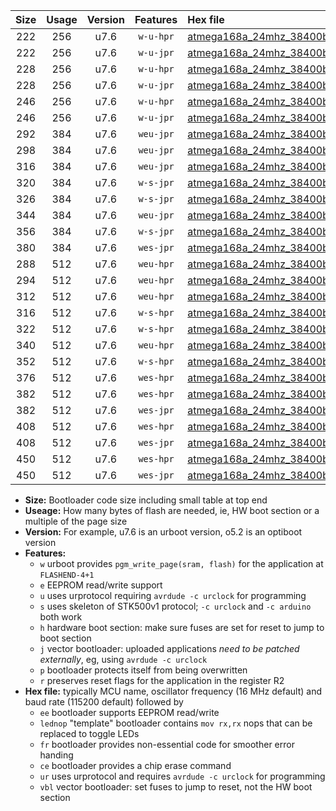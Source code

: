 |Size|Usage|Version|Features|Hex file|
|:-:|:-:|:-:|:-:|:--|
|222|256|u7.6|`w-u-hpr`|[atmega168a_24mhz_38400bps_ur.hex](https://raw.githubusercontent.com/stefanrueger/urboot/main//atmega168a_24mhz_38400bps_ur.hex)|
|222|256|u7.6|`w-u-jpr`|[atmega168a_24mhz_38400bps_ur_vbl.hex](https://raw.githubusercontent.com/stefanrueger/urboot/main//atmega168a_24mhz_38400bps_ur_vbl.hex)|
|228|256|u7.6|`w-u-hpr`|[atmega168a_24mhz_38400bps_lednop_ur.hex](https://raw.githubusercontent.com/stefanrueger/urboot/main//atmega168a_24mhz_38400bps_lednop_ur.hex)|
|228|256|u7.6|`w-u-jpr`|[atmega168a_24mhz_38400bps_lednop_ur_vbl.hex](https://raw.githubusercontent.com/stefanrueger/urboot/main//atmega168a_24mhz_38400bps_lednop_ur_vbl.hex)|
|246|256|u7.6|`w-u-hpr`|[atmega168a_24mhz_38400bps_lednop_fr_ur.hex](https://raw.githubusercontent.com/stefanrueger/urboot/main//atmega168a_24mhz_38400bps_lednop_fr_ur.hex)|
|246|256|u7.6|`w-u-jpr`|[atmega168a_24mhz_38400bps_lednop_fr_ur_vbl.hex](https://raw.githubusercontent.com/stefanrueger/urboot/main//atmega168a_24mhz_38400bps_lednop_fr_ur_vbl.hex)|
|292|384|u7.6|`weu-jpr`|[atmega168a_24mhz_38400bps_ee_ur_vbl.hex](https://raw.githubusercontent.com/stefanrueger/urboot/main//atmega168a_24mhz_38400bps_ee_ur_vbl.hex)|
|298|384|u7.6|`weu-jpr`|[atmega168a_24mhz_38400bps_ee_lednop_ur_vbl.hex](https://raw.githubusercontent.com/stefanrueger/urboot/main//atmega168a_24mhz_38400bps_ee_lednop_ur_vbl.hex)|
|316|384|u7.6|`weu-jpr`|[atmega168a_24mhz_38400bps_ee_lednop_fr_ur_vbl.hex](https://raw.githubusercontent.com/stefanrueger/urboot/main//atmega168a_24mhz_38400bps_ee_lednop_fr_ur_vbl.hex)|
|320|384|u7.6|`w-s-jpr`|[atmega168a_24mhz_38400bps_vbl.hex](https://raw.githubusercontent.com/stefanrueger/urboot/main//atmega168a_24mhz_38400bps_vbl.hex)|
|326|384|u7.6|`w-s-jpr`|[atmega168a_24mhz_38400bps_lednop_vbl.hex](https://raw.githubusercontent.com/stefanrueger/urboot/main//atmega168a_24mhz_38400bps_lednop_vbl.hex)|
|344|384|u7.6|`weu-jpr`|[atmega168a_24mhz_38400bps_ee_lednop_fr_ce_ur_vbl.hex](https://raw.githubusercontent.com/stefanrueger/urboot/main//atmega168a_24mhz_38400bps_ee_lednop_fr_ce_ur_vbl.hex)|
|356|384|u7.6|`w-s-jpr`|[atmega168a_24mhz_38400bps_lednop_fr_vbl.hex](https://raw.githubusercontent.com/stefanrueger/urboot/main//atmega168a_24mhz_38400bps_lednop_fr_vbl.hex)|
|380|384|u7.6|`wes-jpr`|[atmega168a_24mhz_38400bps_ee_vbl.hex](https://raw.githubusercontent.com/stefanrueger/urboot/main//atmega168a_24mhz_38400bps_ee_vbl.hex)|
|288|512|u7.6|`weu-hpr`|[atmega168a_24mhz_38400bps_ee_ur.hex](https://raw.githubusercontent.com/stefanrueger/urboot/main//atmega168a_24mhz_38400bps_ee_ur.hex)|
|294|512|u7.6|`weu-hpr`|[atmega168a_24mhz_38400bps_ee_lednop_ur.hex](https://raw.githubusercontent.com/stefanrueger/urboot/main//atmega168a_24mhz_38400bps_ee_lednop_ur.hex)|
|312|512|u7.6|`weu-hpr`|[atmega168a_24mhz_38400bps_ee_lednop_fr_ur.hex](https://raw.githubusercontent.com/stefanrueger/urboot/main//atmega168a_24mhz_38400bps_ee_lednop_fr_ur.hex)|
|316|512|u7.6|`w-s-hpr`|[atmega168a_24mhz_38400bps.hex](https://raw.githubusercontent.com/stefanrueger/urboot/main//atmega168a_24mhz_38400bps.hex)|
|322|512|u7.6|`w-s-hpr`|[atmega168a_24mhz_38400bps_lednop.hex](https://raw.githubusercontent.com/stefanrueger/urboot/main//atmega168a_24mhz_38400bps_lednop.hex)|
|340|512|u7.6|`weu-hpr`|[atmega168a_24mhz_38400bps_ee_lednop_fr_ce_ur.hex](https://raw.githubusercontent.com/stefanrueger/urboot/main//atmega168a_24mhz_38400bps_ee_lednop_fr_ce_ur.hex)|
|352|512|u7.6|`w-s-hpr`|[atmega168a_24mhz_38400bps_lednop_fr.hex](https://raw.githubusercontent.com/stefanrueger/urboot/main//atmega168a_24mhz_38400bps_lednop_fr.hex)|
|376|512|u7.6|`wes-hpr`|[atmega168a_24mhz_38400bps_ee.hex](https://raw.githubusercontent.com/stefanrueger/urboot/main//atmega168a_24mhz_38400bps_ee.hex)|
|382|512|u7.6|`wes-hpr`|[atmega168a_24mhz_38400bps_ee_lednop.hex](https://raw.githubusercontent.com/stefanrueger/urboot/main//atmega168a_24mhz_38400bps_ee_lednop.hex)|
|382|512|u7.6|`wes-jpr`|[atmega168a_24mhz_38400bps_ee_lednop_vbl.hex](https://raw.githubusercontent.com/stefanrueger/urboot/main//atmega168a_24mhz_38400bps_ee_lednop_vbl.hex)|
|408|512|u7.6|`wes-hpr`|[atmega168a_24mhz_38400bps_ee_lednop_fr.hex](https://raw.githubusercontent.com/stefanrueger/urboot/main//atmega168a_24mhz_38400bps_ee_lednop_fr.hex)|
|408|512|u7.6|`wes-jpr`|[atmega168a_24mhz_38400bps_ee_lednop_fr_vbl.hex](https://raw.githubusercontent.com/stefanrueger/urboot/main//atmega168a_24mhz_38400bps_ee_lednop_fr_vbl.hex)|
|450|512|u7.6|`wes-hpr`|[atmega168a_24mhz_38400bps_ee_lednop_fr_ce.hex](https://raw.githubusercontent.com/stefanrueger/urboot/main//atmega168a_24mhz_38400bps_ee_lednop_fr_ce.hex)|
|450|512|u7.6|`wes-jpr`|[atmega168a_24mhz_38400bps_ee_lednop_fr_ce_vbl.hex](https://raw.githubusercontent.com/stefanrueger/urboot/main//atmega168a_24mhz_38400bps_ee_lednop_fr_ce_vbl.hex)|

- **Size:** Bootloader code size including small table at top end
- **Useage:** How many bytes of flash are needed, ie, HW boot section or a multiple of the page size
- **Version:** For example, u7.6 is an urboot version, o5.2 is an optiboot version
- **Features:**
  + `w` urboot provides `pgm_write_page(sram, flash)` for the application at `FLASHEND-4+1`
  + `e` EEPROM read/write support
  + `u` uses urprotocol requiring `avrdude -c urclock` for programming
  + `s` uses skeleton of STK500v1 protocol; `-c urclock` and `-c arduino` both work
  + `h` hardware boot section: make sure fuses are set for reset to jump to boot section
  + `j` vector bootloader: uploaded applications *need to be patched externally*, eg, using `avrdude -c urclock`
  + `p` bootloader protects itself from being overwritten
  + `r` preserves reset flags for the application in the register R2
- **Hex file:** typically MCU name, oscillator frequency (16 MHz default) and baud rate (115200 default) followed by
  + `ee` bootloader supports EEPROM read/write
  + `lednop` "template" bootloader contains `mov rx,rx` nops that can be replaced to toggle LEDs
  + `fr` bootloader provides non-essential code for smoother error handing
  + `ce` bootloader provides a chip erase command
  + `ur` uses urprotocol and requires `avrdude -c urclock` for programming
  + `vbl` vector bootloader: set fuses to jump to reset, not the HW boot section

